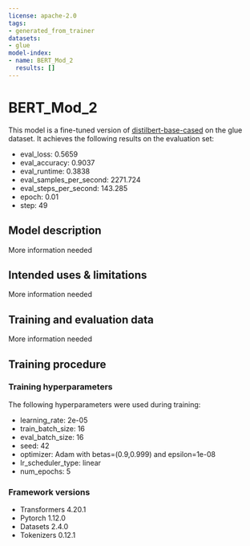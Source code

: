 ```yaml
---
license: apache-2.0
tags:
- generated_from_trainer
datasets:
- glue
model-index:
- name: BERT_Mod_2
  results: []
---
```


<!-- This model card has been generated automatically according to the information the Trainer had access to. You
should probably proofread and complete it, then remove this comment. -->

# BERT_Mod_2

This model is a fine-tuned version of [distilbert-base-cased](https://huggingface.co/distilbert-base-cased) on the glue dataset.
It achieves the following results on the evaluation set:
- eval_loss: 0.5659
- eval_accuracy: 0.9037
- eval_runtime: 0.3838
- eval_samples_per_second: 2271.724
- eval_steps_per_second: 143.285
- epoch: 0.01
- step: 49

## Model description

More information needed

## Intended uses & limitations

More information needed

## Training and evaluation data

More information needed

## Training procedure

### Training hyperparameters

The following hyperparameters were used during training:
- learning_rate: 2e-05
- train_batch_size: 16
- eval_batch_size: 16
- seed: 42
- optimizer: Adam with betas=(0.9,0.999) and epsilon=1e-08
- lr_scheduler_type: linear
- num_epochs: 5

### Framework versions

- Transformers 4.20.1
- Pytorch 1.12.0
- Datasets 2.4.0
- Tokenizers 0.12.1
